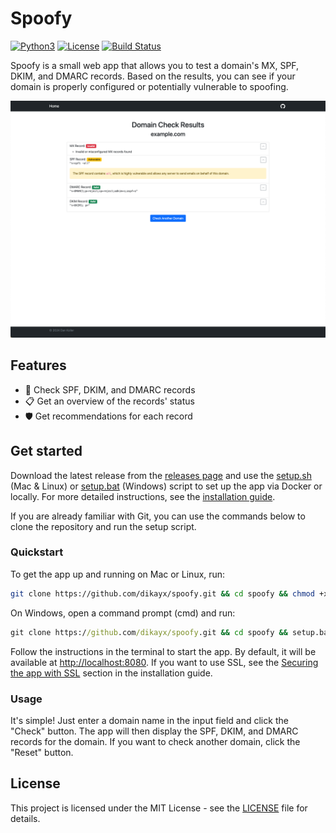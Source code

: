# Spoofy

[![Python3](https://img.shields.io/badge/Python-3.10-blue.svg)](https://www.python.org/downloads/release/python-3100/)
[![License](https://img.shields.io/badge/License-MIT-lightgrey.svg)](LICENSE)
[![Build Status](https://github.com/dikayx/spoofy/actions/workflows/python-app.yml/badge.svg)](https://github.com/dikayx/spoofy/actions/workflows/python-app.yml)

Spoofy is a small web app that allows you to test a domain's MX, SPF, DKIM, and DMARC records. Based on the results, you can see if your domain is properly configured or potentially vulnerable to spoofing.

![Screenshot of the app](assets/screenshot.png)

## Features

-   📧 Check SPF, DKIM, and DMARC records
-   📋 Get an overview of the records' status
-   🛡️ Get recommendations for each record

## Get started

Download the latest release from the [releases page](https://github.com/dikayx/spoofy/releases) and use the [setup.sh](setup.sh) (Mac & Linux) or [setup.bat](setup.bat) (Windows) script to set up the app via Docker or locally. For more detailed instructions, see the [installation guide](docs/INSTALLATION.md).

If you are already familiar with Git, you can use the commands below to clone the repository and run the setup script.

### Quickstart

To get the app up and running on Mac or Linux, run:

```bash
git clone https://github.com/dikayx/spoofy.git && cd spoofy && chmod +x setup.sh && ./setup.sh
```

On Windows, open a command prompt (cmd) and run:

```cmd
git clone https://github.com/dikayx/spoofy.git && cd spoofy && setup.bat
```

Follow the instructions in the terminal to start the app. By default, it will be available at [http://localhost:8080](http://localhost:8080). If you want to use SSL, see the [Securing the app with SSL](docs/INSTALLATION.md#securing-the-app-with-ssl) section in the installation guide.

### Usage

It's simple! Just enter a domain name in the input field and click the "Check" button. The app will then display the SPF, DKIM, and DMARC records for the domain. If you want to check another domain, click the "Reset" button.

## License

This project is licensed under the MIT License - see the [LICENSE](LICENSE) file for details.
